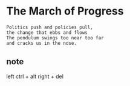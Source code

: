 # The March of Progress

```text
Politics push and policies pull,
the change that ebbs and flows
The pendulum swings too near too far
and cracks us in the nose.
```

## note

left ctrl + alt right + del
